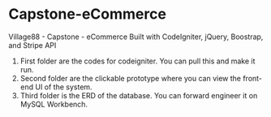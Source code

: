 # Capstone-eCommerce
Village88 - Capstone - eCommerce Built with CodeIgniter, jQuery, Boostrap, and Stripe API
1. First folder are the codes for codeigniter. You can pull this and make it run.
2. Second folder are the clickable prototype where you can view the front-end UI of the system.
3. Third folder is the ERD of the database. You can forward engineer it on MySQL Workbench.
